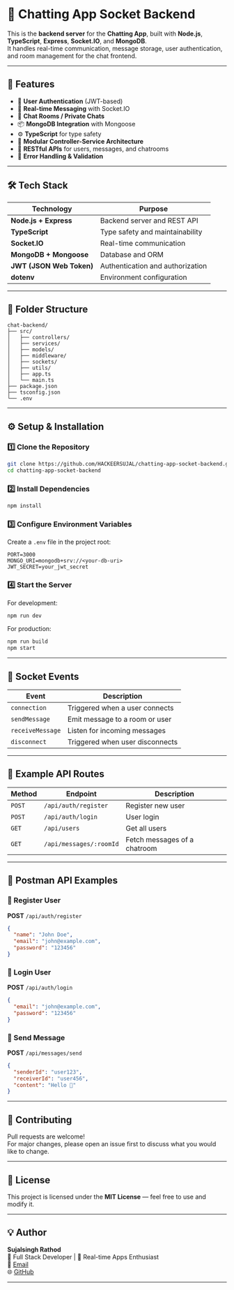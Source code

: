 # 💬 Chatting App Socket Backend

This is the **backend server** for the **Chatting App**, built with **Node.js**, **TypeScript**, **Express**, **Socket.IO**, and **MongoDB**.  
It handles real-time communication, message storage, user authentication, and room management for the chat frontend.

---

## 🚀 Features

- 🔐 **User Authentication** (JWT-based)
- 💬 **Real-time Messaging** with Socket.IO
- 👥 **Chat Rooms / Private Chats**
- 📦 **MongoDB Integration** with Mongoose
- ⚙️ **TypeScript** for type safety
- 📁 **Modular Controller-Service Architecture**
- 🔄 **RESTful APIs** for users, messages, and chatrooms
- 🧾 **Error Handling & Validation**

---

## 🛠️ Tech Stack

| Technology | Purpose |
|-------------|----------|
| **Node.js + Express** | Backend server and REST API |
| **TypeScript** | Type safety and maintainability |
| **Socket.IO** | Real-time communication |
| **MongoDB + Mongoose** | Database and ORM |
| **JWT (JSON Web Token)** | Authentication and authorization |
| **dotenv** | Environment configuration |

---

## 📂 Folder Structure

```
chat-backend/
├── src/
│   ├── controllers/
│   ├── services/
│   ├── models/
│   ├── middleware/
│   ├── sockets/
│   ├── utils/
│   ├── app.ts
│   └── main.ts
├── package.json
├── tsconfig.json
└── .env
```

---

## ⚙️ Setup & Installation

### 1️⃣ Clone the Repository

```bash
git clone https://github.com/HACKEERSUJAL/chatting-app-socket-backend.git
cd chatting-app-socket-backend
```

### 2️⃣ Install Dependencies

```bash
npm install
```

### 3️⃣ Configure Environment Variables

Create a `.env` file in the project root:

```env
PORT=3000
MONGO_URI=mongodb+srv://<your-db-uri>
JWT_SECRET=your_jwt_secret
```

### 4️⃣ Start the Server

For development:
```bash
npm run dev
```

For production:
```bash
npm run build
npm start
```

---

## 🔌 Socket Events

| Event | Description |
|--------|--------------|
| `connection` | Triggered when a user connects |
| `sendMessage` | Emit message to a room or user |
| `receiveMessage` | Listen for incoming messages |
| `disconnect` | Triggered when user disconnects |

---

## 🧠 Example API Routes

| Method | Endpoint | Description |
|---------|-----------|-------------|
| `POST` | `/api/auth/register` | Register new user |
| `POST` | `/api/auth/login` | User login |
| `GET` | `/api/users` | Get all users |
| `GET` | `/api/messages/:roomId` | Fetch messages of a chatroom |

---

## 🧪 Postman API Examples

### 🧍 Register User

**POST** `/api/auth/register`
```json
{
  "name": "John Doe",
  "email": "john@example.com",
  "password": "123456"
}
```

### 🔑 Login User

**POST** `/api/auth/login`
```json
{
  "email": "john@example.com",
  "password": "123456"
}
```

### 💬 Send Message

**POST** `/api/messages/send`
```json
{
  "senderId": "user123",
  "receiverId": "user456",
  "content": "Hello 👋"
}
```

---

## 🤝 Contributing

Pull requests are welcome!  
For major changes, please open an issue first to discuss what you would like to change.

---

## 🧾 License

This project is licensed under the **MIT License** — feel free to use and modify it.

---

## 💡 Author

**Sujalsingh Rathod**  
🚀 Full Stack Developer | 💬 Real-time Apps Enthusiast  
📧 [Email](mailto:sujalsinhrathod@gmail.com)  
🌐 [GitHub](https://github.com/HACKEERSUJAL)

---
